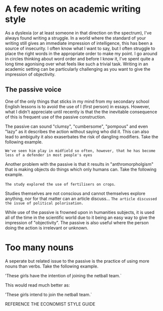 # A few notes on academic writing style

As a dyslexia (or at least someone in that direction on the spectrum), I've always found writing a struggle. In a world where the standard of your writing still gives an immediate impression of intelligence, this has been a source of insecurity. I often know what I want to say, but I often struggle to place the right words in the appropriate order to make my point. I go around in circles thinking about word order and before I know it, I've spent quite a long time agonising over what feels like such a trivial task. Writing in an academic setting can be particularly challenging as you want to give the impression of objectivity.

## The passive voice

One of the only things that sticks in my mind from my secondary school English lessons is to avoid the use of I (first person) in essays. However, what I didn't appreciate until recently is that the the inevitable consequence of this is frequent use of the passive construction. 

The passive can sound "clumsy", "cumbersome", "pompous" and even "lazy" as it describes the action without saying who did it. This can also lead to ambiguity it also exaserbates the risk of dangling modifiers. Take the following example.

`We've seen him play in midfield so often, however, that he has become less of a defender in most people's eyes`

Another problem with the passive is that it results in "anthromorpholgism" that is making objects do things which only humans can. Take the following example. 

`The study explored the use of fertilisers on crops`. 

Studies themselves are not conscious and cannot themselves explore anything, nor for that matter can an article discuss...
`The article discussed the issue of political polorisation.`

While use of the passive is frowned upon in humanities subjects, it is used all of the time in the scientific world due to it being an easy way to give the impression of "objectivity". The passive is also useful where the person doing the action is irrelevant or unknown. 

# Too many nouns

A seperate but related issue to the passive is the practice of using more nouns than verbs. Take the following example. 

'These girls have the intention of joining the netball team.`

This would read much better as:

'These girls intend to join the netball team.`

 REFERENCE THE ECONOMIST STYLE GUIDE
